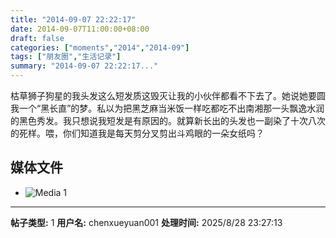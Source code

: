 ```yaml
---
title: "2014-09-07 22:22:17"
date: 2014-09-07T11:00:00+08:00
draft: false
categories: ["moments","2014","2014-09"]
tags: ["朋友圈","生活记录"]
summary: "2014-09-07 22:22:17..."
---
```


枯草狮子狗星的我头发这么短发质这毁灭让我的小伙伴都看不下去了。她说她要圆我一个“黑长直”的梦。私以为把黑芝麻当米饭一样吃都吃不出南湘那一头飘逸水润的黑色秀发。我只想说我短发是有原因的。就算新长出的头发也一副染了十次八次的死样。喂，你们知道我是每天剪分叉剪出斗鸡眼的一朵女纸吗？

## 媒体文件

- ![Media 1](/Moments/photos/2014-09-07/201409072222170.jpg)

---

**帖子类型:** 1
**用户名:** chenxueyuan001
**处理时间:** 2025/8/28 23:27:13